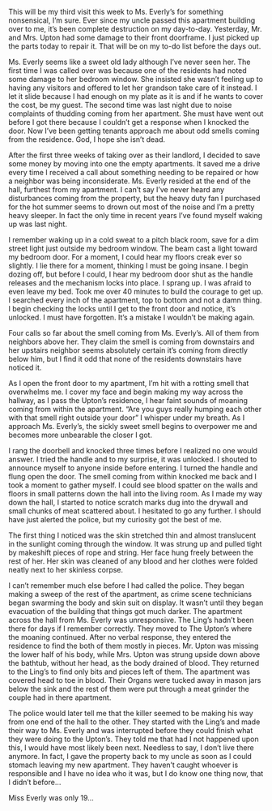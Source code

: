 This will be my third visit this week to Ms. Everly’s for something nonsensical, I’m sure. Ever since my uncle passed this apartment building over to me, it’s been complete destruction on my day-to-day. Yesterday, Mr. and Mrs. Upton had some damage to their front doorframe. I just picked up the parts today to repair it. That will be on my to-do list before the days out. 

Ms. Everly seems like a sweet old lady although I’ve never seen her. The first time I was called over was because one of the residents had noted some damage to her bedroom window. She insisted she wasn’t feeling up to having any visitors and offered to let her grandson take care of it instead. I let it slide because I had enough on my plate as it is and if he wants to cover the cost, be my guest. The second time was last night due to noise complaints of thudding coming from her apartment. She must have went out before I got there because I couldn’t get a response when I knocked the door. Now I’ve been getting tenants approach me about odd smells coming from the residence. God, I hope she isn’t dead.

After the first three weeks of taking over as their landlord, I decided to save some money by moving into one the empty apartments. It saved me a drive every time I received a call about something needing to be repaired or how a neighbor was being inconsiderate. Ms. Everly resided at the end of the hall, furthest from my apartment. I can’t say I’ve never heard any disturbances coming from the property, but the heavy duty fan I purchased for the hot summer seems to drown out most of the noise and I’m a pretty heavy sleeper. In fact the only time in recent years I’ve found myself waking up was last night. 

I remember waking up in a cold sweat to a pitch black room, save for a dim street light just outside my bedroom window. The beam cast a light toward my bedroom door. For a moment, I could hear my floors creak ever so slightly. I lie there for a moment, thinking I must be going insane. I begin dozing off, but before I could, I hear my bedroom door shut as the handle releases and the mechanism locks into place. I sprang up. I was afraid to even leave my bed. Took me over 40 minutes to build the courage to get up. I searched every inch of the apartment, top to bottom and not a damn thing. I begin checking the locks until I get to the front door and notice, it’s unlocked. I must have forgotten. It’s a mistake I wouldn’t be making again.

Four calls so far about the smell coming from Ms. Everly’s. All of them from neighbors above her. They claim the smell is coming from downstairs and her upstairs neighbor seems absolutely certain it’s coming from directly below him, but I find it odd that none of the residents downstairs have noticed it.

As I open the front door to my apartment, I’m hit with a rotting smell that overwhelms me. I cover my face and begin making my way across the hallway, as I pass the Upton’s residence, I hear faint sounds of moaning coming from within the apartment. “Are you guys really humping each other with that smell right outside your door” I whisper under my breath. As I approach Ms. Everly’s, the sickly sweet smell begins to overpower me and becomes more unbearable the closer I got. 

I rang the doorbell and knocked three times before I realized no one would answer. I tried the handle and to my surprise, it was unlocked. I shouted to announce myself to anyone inside before entering. I turned the handle and flung open the door. The smell coming from within knocked me back and I took a moment to gather myself. I could see blood spatter on the walls and floors in small patterns down the hall into the living room. As I made my way down the hall, I started to notice scratch marks dug into the drywall and small chunks of meat scattered about. I hesitated to go any further. I should have just alerted the police, but my curiosity got the best of me.

The first thing I noticed was the skin stretched thin and almost translucent in the sunlight coming through the window. It was strung up and pulled tight by makeshift pieces of rope and string. Her face hung freely between the rest of her. Her skin was cleaned of any blood and her clothes were folded neatly next to her skinless corpse.

I can’t remember much else before I had called the police. They began making a sweep of the rest of the apartment, as crime scene technicians began swarming the body and skin suit on display. It wasn’t until they began evacuation of the building that things got much darker. The apartment across the hall from Ms. Everly was unresponsive. The Ling’s hadn’t been there for days if I remember correctly. They moved to The Upton’s where the moaning continued. After no verbal response, they entered the residence to find the both of them mostly in pieces. Mr. Upton was missing the lower half of his body, while Mrs. Upton was strung upside down above the bathtub, without her head, as the body drained of blood. They returned to the Ling’s to find only bits and pieces left of them. The apartment was covered head to toe in blood. Their Organs were tucked away in mason jars below the sink and the rest of them were put through a meat grinder the couple had in there apartment.

The police would later tell me that the killer seemed to be making his way from one end of the hall to the other. They started with the Ling’s and made their way to Ms. Everly and was interrupted before they could finish what they were doing to the Upton’s. They told me that had I not happened upon this, I would have most likely been next. Needless to say, I don’t live there anymore. In fact, I gave the property back to my uncle as soon as I could stomach leaving my new apartment. They haven’t caught whoever is responsible and I have no idea who it was, but I do know one thing now, that I didn’t before…

Miss Everly was only 19…